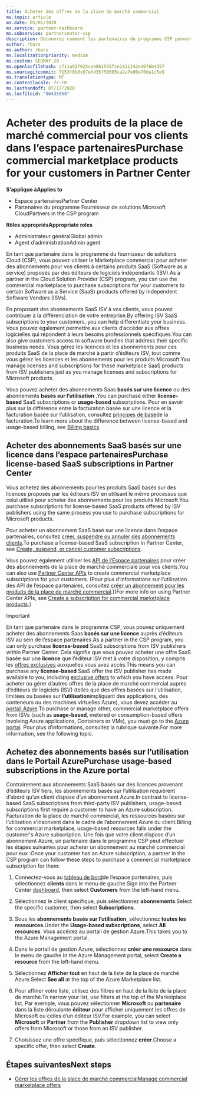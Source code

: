 ```yaml
---
title: Acheter des offres de la place de marché commercial
ms.topic: article
ms.date: 05/05/2020
ms.service: partner-dashboard
ms.subservice: partnercenter-csp
description: Découvrez comment les partenaires du programme CSP peuvent utiliser le Marketplace de l’espace partenaires pour permettre aux clients d’acheter des offres SaaS auprès d’éditeurs de logiciels indépendants.
author: rbars
ms.author: rbars
ms.localizationpriority: medium
ms.custom: SEOMAY.20
ms.openlocfilehash: c711a937925cea8b1595fce1811142e4076b4d57
ms.sourcegitcommit: 7153f0b8c67efd35f58695ca2a7e00e70da1c5e9
ms.translationtype: MT
ms.contentlocale: fr-FR
ms.lasthandoff: 07/17/2020
ms.locfileid: "86435058"
---
```

# <a name="purchase-commercial-marketplace-products-for-your-customers-in-partner-center"></a><span data-ttu-id="cad70-103">Acheter des produits de la place de marché commercial pour vos clients dans l’espace partenaires</span><span class="sxs-lookup"><span data-stu-id="cad70-103">Purchase commercial marketplace products for your customers in Partner Center</span></span>

<span data-ttu-id="cad70-104">**S’applique à**</span><span class="sxs-lookup"><span data-stu-id="cad70-104">**Applies to**</span></span>

- <span data-ttu-id="cad70-105">Espace partenaires</span><span class="sxs-lookup"><span data-stu-id="cad70-105">Partner Center</span></span>
- <span data-ttu-id="cad70-106">Partenaires du programme Fournisseur de solutions Microsoft Cloud</span><span class="sxs-lookup"><span data-stu-id="cad70-106">Partners in the CSP program</span></span>

<span data-ttu-id="cad70-107">**Rôles appropriés**</span><span class="sxs-lookup"><span data-stu-id="cad70-107">**Appropriate roles**</span></span>

- <span data-ttu-id="cad70-108">Administrateur général</span><span class="sxs-lookup"><span data-stu-id="cad70-108">Global admin</span></span>
- <span data-ttu-id="cad70-109">Agent d’administration</span><span class="sxs-lookup"><span data-stu-id="cad70-109">Admin agent</span></span>

<span data-ttu-id="cad70-110">En tant que partenaire dans le programme du fournisseur de solutions Cloud (CSP), vous pouvez utiliser le Marketplace commercial pour acheter des abonnements pour vos clients à certains produits SaaS (Software as a service) proposés par des éditeurs de logiciels indépendants (ISV).</span><span class="sxs-lookup"><span data-stu-id="cad70-110">As a partner in the Cloud Solution Provider (CSP) program, you can use the commercial marketplace to purchase subscriptions for your customers to certain Software as a Service (SaaS) products offered by Independent Software Vendors (ISVs).</span></span> 

<span data-ttu-id="cad70-111">En proposant des abonnements SaaS ISV à vos clients, vous pouvez contribuer à la différenciation de votre entreprise.</span><span class="sxs-lookup"><span data-stu-id="cad70-111">By offering ISV SaaS subscriptions to your customers, you can help differentiate your business.</span></span> <span data-ttu-id="cad70-112">Vous pouvez également permettre aux clients d’accéder aux offres logicielles qui répondent à leurs besoins professionnels spécifiques.</span><span class="sxs-lookup"><span data-stu-id="cad70-112">You can also give customers access to software bundles that address their specific business needs.</span></span> <span data-ttu-id="cad70-113">Vous gérez les licences et les abonnements pour ces produits SaaS de la place de marché à partir d’éditeurs ISV, tout comme vous gérez les licences et les abonnements pour les produits Microsoft.</span><span class="sxs-lookup"><span data-stu-id="cad70-113">You manage licenses and subscriptions for these marketplace SaaS products from ISV publishers just as you manage licenses and subscriptions for Microsoft products.</span></span>

<span data-ttu-id="cad70-114">Vous pouvez acheter des abonnements Saas **basés sur une licence** ou des abonnements **basés sur l’utilisation** .</span><span class="sxs-lookup"><span data-stu-id="cad70-114">You can purchase either **license-based** SaaS subscriptions or **usage-based** subscriptions.</span></span> <span data-ttu-id="cad70-115">Pour en savoir plus sur la différence entre la facturation basée sur une licence et la facturation basée sur l’utilisation, consultez [principes de base](billing-basics.md)de la facturation.</span><span class="sxs-lookup"><span data-stu-id="cad70-115">To learn more about the difference between license-based and usage-based billing, see [Billing basics](billing-basics.md).</span></span>

## <a name="purchase-license-based-saas-subscriptions-in-partner-center"></a><span data-ttu-id="cad70-116">Acheter des abonnements SaaS basés sur une licence dans l’espace partenaires</span><span class="sxs-lookup"><span data-stu-id="cad70-116">Purchase license-based SaaS subscriptions in Partner Center</span></span>

<span data-ttu-id="cad70-117">Vous achetez des abonnements pour les produits SaaS basés sur des licences proposés par les éditeurs ISV en utilisant le même processus que celui utilisé pour acheter des abonnements pour les produits Microsoft.</span><span class="sxs-lookup"><span data-stu-id="cad70-117">You purchase subscriptions for license-based SaaS products offered by ISV publishers using the same process you use to purchase subscriptions for Microsoft products.</span></span>

<span data-ttu-id="cad70-118">Pour acheter un abonnement SaaS basé sur une licence dans l’espace partenaires, consultez [créer, suspendre ou annuler des abonnements clients](create-a-new-subscription.md#create-a-new-subscription).</span><span class="sxs-lookup"><span data-stu-id="cad70-118">To purchase a license-based SaaS subscription in Partner Center, see [Create, suspend, or cancel customer subscriptions](create-a-new-subscription.md#create-a-new-subscription).</span></span>

<span data-ttu-id="cad70-119">Vous pouvez également utiliser les [API de l’Espace partenaires](https://docs.microsoft.com/partner-center/develop/) pour créer des abonnements de la place de marché commerciale pour vos clients.</span><span class="sxs-lookup"><span data-stu-id="cad70-119">You can also use [Partner Center APIs](https://docs.microsoft.com/partner-center/develop/) to create commercial marketplace subscriptions for your customers.</span></span> <span data-ttu-id="cad70-120">(Pour plus d’informations sur l’utilisation des API de l’espace partenaires, consultez [créer un abonnement pour les produits de la place de marché commercial](https://docs.microsoft.com/partner-center/develop/create-subscription-azure-marketplace-products).)</span><span class="sxs-lookup"><span data-stu-id="cad70-120">(For more info on using Partner Center APIs, see [Create a subscription for commercial marketplace products](https://docs.microsoft.com/partner-center/develop/create-subscription-azure-marketplace-products).)</span></span>

>[!IMPORTANT]
> <span data-ttu-id="cad70-121">En tant que partenaire dans le programme CSP, vous pouvez uniquement acheter des abonnements Saas **basés sur une licence** auprès d’éditeurs ISV au sein de l’espace partenaires.</span><span class="sxs-lookup"><span data-stu-id="cad70-121">As a partner in the CSP program, you can only purchase **license-based** SaaS subscriptions from ISV publishers within Partner Center.</span></span> <span data-ttu-id="cad70-122">Cela signifie que vous pouvez acheter une offre SaaS basée sur une **licence** que l’éditeur ISV met à votre disposition, y compris les [offres exclusives](csp-commercial-marketplace-discover.md#learn-about-marketplace-exclusive-offers) auxquelles vous avez accès.</span><span class="sxs-lookup"><span data-stu-id="cad70-122">This means you can purchase any **license-based** SaaS offer the ISV publisher has made available to you, including [exclusive offers](csp-commercial-marketplace-discover.md#learn-about-marketplace-exclusive-offers) to which you have access.</span></span> <span data-ttu-id="cad70-123">Pour acheter ou gérer d’autres offres de la place de marché commercial auprès d’éditeurs de logiciels (ISV) (telles que des offres basées sur l’utilisation, limitées ou basées sur **l’utilisation**impliquant des applications, des conteneurs ou des machines virtuelles Azure), vous devez accéder au [portail Azure](https://portal.azure.com/).</span><span class="sxs-lookup"><span data-stu-id="cad70-123">To purchase or manage other, commercial marketplace offers from ISVs (such as **usage-based**, metered or consumption-based offers involving Azure applications, Containers or VMs), you must go to the [Azure portal](https://portal.azure.com/).</span></span> <span data-ttu-id="cad70-124">Pour plus d’informations, consultez la rubrique suivante.</span><span class="sxs-lookup"><span data-stu-id="cad70-124">For more information, see the following topic.</span></span>

## <a name="purchase-usage-based-subscriptions-in-the-azure-portal"></a><span data-ttu-id="cad70-125">Achetez des abonnements basés sur l’utilisation dans le Portail Azure</span><span class="sxs-lookup"><span data-stu-id="cad70-125">Purchase usage-based subscriptions in the Azure portal</span></span>

<span data-ttu-id="cad70-126">Contrairement aux abonnements SaaS basés sur des licences provenant d’éditeurs ISV tiers, les abonnements basés sur l’utilisation requièrent d’abord qu’un client dispose d’un abonnement Azure.</span><span class="sxs-lookup"><span data-stu-id="cad70-126">In contrast to license-based SaaS subscriptions from third-party ISV publishers, usage-based subscriptions first require a customer to have an Azure subscription.</span></span> <span data-ttu-id="cad70-127">Facturation de la place de marché commercial, les ressources basées sur l’utilisation s’inscrivent dans le cadre de l’abonnement Azure du client.</span><span class="sxs-lookup"><span data-stu-id="cad70-127">Billing for commercial marketplace, usage-based resources falls under the customer's Azure subscription.</span></span> <span data-ttu-id="cad70-128">Une fois que votre client dispose d’un abonnement Azure, un partenaire dans le programme CSP peut effectuer les étapes suivantes pour acheter un abonnement au marché commercial pour eux :</span><span class="sxs-lookup"><span data-stu-id="cad70-128">Once your customer has an Azure subscription, a partner in the CSP program can follow these steps to purchase a commercial marketplace subscription for them:</span></span>

1. <span data-ttu-id="cad70-129">Connectez-vous au [tableau de bord](https://partner.microsoft.com/dashboard)de l’espace partenaires, puis sélectionnez **clients** dans le menu de gauche.</span><span class="sxs-lookup"><span data-stu-id="cad70-129">Sign into the Partner Center [dashboard](https://partner.microsoft.com/dashboard), then select **Customers** from the left-hand menu.</span></span>

2. <span data-ttu-id="cad70-130">Sélectionnez le client spécifique, puis sélectionnez **abonnements**.</span><span class="sxs-lookup"><span data-stu-id="cad70-130">Select the specific customer, then select **Subscriptions**.</span></span>  

3. <span data-ttu-id="cad70-131">Sous les **abonnements basés sur l’utilisation**, sélectionnez **toutes les ressources**.</span><span class="sxs-lookup"><span data-stu-id="cad70-131">Under the **Usage-based subscriptions**, select **All resources**.</span></span> <span data-ttu-id="cad70-132">Vous accédez au portail de gestion Azure.</span><span class="sxs-lookup"><span data-stu-id="cad70-132">This takes you to the Azure Management portal.</span></span>

4. <span data-ttu-id="cad70-133">Dans le portail de gestion Azure, sélectionnez **créer une ressource** dans le menu de gauche.</span><span class="sxs-lookup"><span data-stu-id="cad70-133">In the Azure Management portal, select **Create a resource** from the left-hand menu.</span></span>

5. <span data-ttu-id="cad70-134">Sélectionnez **Afficher tout** en haut de la liste de la place de marché Azure.</span><span class="sxs-lookup"><span data-stu-id="cad70-134">Select **See all** at the top of the Azure Marketplace list.</span></span>

6. <span data-ttu-id="cad70-135">Pour affiner votre liste, utilisez des filtres en haut de la liste de la place de marché.</span><span class="sxs-lookup"><span data-stu-id="cad70-135">To narrow your list, use filters at the top of the Marketplace list.</span></span> <span data-ttu-id="cad70-136">Par exemple, vous pouvez sélectionner **Microsoft** ou **partenaire** dans la liste déroulante **éditeur** pour afficher uniquement les offres de Microsoft ou celles d’un éditeur ISV.</span><span class="sxs-lookup"><span data-stu-id="cad70-136">For example, you can select **Microsoft** or **Partner** from the **Publisher** dropdown list to view only offers from Microsoft or those from an ISV publisher.</span></span>

7. <span data-ttu-id="cad70-137">Choisissez une offre spécifique, puis sélectionnez **créer**.</span><span class="sxs-lookup"><span data-stu-id="cad70-137">Choose a specific offer, then select **Create**.</span></span>

## <a name="next-steps"></a><span data-ttu-id="cad70-138">Étapes suivantes</span><span class="sxs-lookup"><span data-stu-id="cad70-138">Next steps</span></span>

- [<span data-ttu-id="cad70-139">Gérer les offres de la place de marché commercial</span><span class="sxs-lookup"><span data-stu-id="cad70-139">Manage commercial marketplace offers</span></span>](csp-commercial-marketplace-purchase.md)